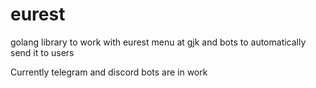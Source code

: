 # eurest

golang library to work with eurest menu at gjk and bots to automatically send it to users

Currently telegram and discord bots are in work